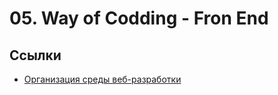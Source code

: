 <!--
File          : 05.md

Created       : Fri 31 Jul 2015 23:11:00
Last Modified : Fri 31 Jul 2015 23:12:40
Maintainer    : sharlatan
-->

# 05. Way of Codding - Fron End #


## Ссылки ##
*   [Организация среды веб-разработки](http://habrahabr.ru/post/65005/
    "Habrahabr")

